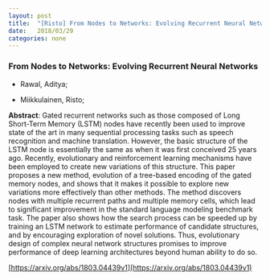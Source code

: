 ```yaml
---
layout: post
title:  "[Risto] From Nodes to Networks: Evolving Recurrent Neural Networks"
date:   2018/03/29
categories: none
---
```




### From Nodes to Networks: Evolving Recurrent Neural Networks



* Rawal, Aditya; 

* Miikkulainen, Risto; 





**Abstract**:  Gated recurrent networks such as those composed of Long Short-Term Memory (LSTM) nodes have recently been used to improve state of the art in many sequential processing tasks such as speech recognition and machine translation. However, the basic structure of the LSTM node is essentially the same as when it was first conceived 25 years ago. Recently, evolutionary and reinforcement learning mechanisms have been employed to create new variations of this structure. This paper proposes a new method, evolution of a tree-based encoding of the gated memory nodes, and shows that it makes it possible to explore new variations more effectively than other methods. The method discovers nodes with multiple recurrent paths and multiple memory cells, which lead to significant improvement in the standard language modeling benchmark task. The paper also shows how the search process can be speeded up by training an LSTM network to estimate performance of candidate structures, and by encouraging exploration of novel solutions. Thus, evolutionary design of complex neural network structures promises to improve performance of deep learning architectures beyond human ability to do so. 



 [https://arxiv.org/abs/1803.04439v1](https://arxiv.org/abs/1803.04439v1) 

